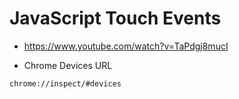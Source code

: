 # JavaScript Touch Events

* <https://www.youtube.com/watch?v=TaPdgj8mucI>

* Chrome Devices URL

```bash
chrome://inspect/#devices
```
